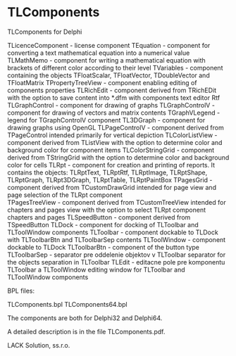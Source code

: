 # TLComponents
TLComponents for Delphi

TLicenceComponent 	- license component
TEquation 		- component for converting a text mathematical equation into a numerical value
TLMathMemo		- component for writing a mathematical equation with brackets of different color according to their level
TVariables		- component containing the objects TFloatScalar, TFloatVector, TDoubleVector and TFloatMatrix
TPropertyTreeView	- component enabling editing of components properties
TLRichEdit		- component derived from TRichEDit with the option to save content into *.dfm with components text editor Rtf
TLGraphControl		- component for drawing of graphs
TLGraphControlV		- component for drawing of vectors and matrix contents 
TGraphVLegend		- legend for TGraphControlV component
TL3DGraph		- component for drawing graphs using OpenGL
TLPageControlV		- component derived from TPageControl intended primarily for vertical depiction 
TLColorListView		- component derived from TListView with the option to determine color and background color for component items
TLColorStringGrid	- component derived from TStringGrid with the option to determine color and background color for cells
TLRpt			- component for creation and printing of reports. It contains the objects: TLRptText, TLRptRtf, TLRptImage, TLRptShape, TLRptGraph, TLRpt3DGraph, TLRptTable, TLRptPaintBox
TPagesGrid		- component derived from TCustomDrawGrid intended for page view and page selection of the TLRpt component  
TPagesTreeView		- component derived from TCustomTreeView intended for chapters and pages view with the option to select TLRpt component chapters and pages
TLSpeedButton		- component derived from TSpeedButton
TLDock			- component for docking of TLToolbar and TLToolWindow components
TLToolbar		- component dockable to TLDock with TLToolbarBtn and TLToolbarSep contents
TLToolWindow		- component dockable to TLDock
TLToolbarBtn		- component of the button type 
TLToolbarSep		- separator pre oddelenie objektov v TLToolbar separator for the objects separation in TLToolbar
TLEdit			- editacne pole pre komponentu TLToolbar a TLToolWindow editing window for TLToolbar and TLToolWindow components

BPL files:

TLComponents.bpl
TLComponents64.bpl

The components are both for Delphi32 and Delphi64. 

A detailed description is in the file TLComponents.pdf. 

LACK Solution, ss.r.o.
